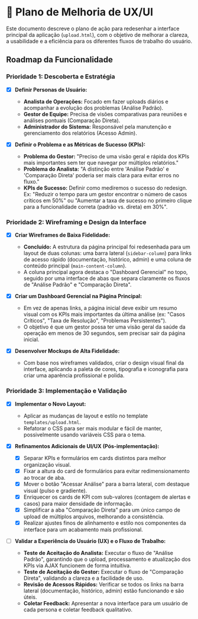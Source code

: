 # 🎨 Plano de Melhoria de UX/UI

Este documento descreve o plano de ação para redesenhar a interface principal da aplicação (`upload.html`), com o objetivo de melhorar a clareza, a usabilidade e a eficiência para os diferentes fluxos de trabalho do usuário.

## Roadmap da Funcionalidade

### Prioridade 1: Descoberta e Estratégia

- [x] **Definir Personas de Usuário:**
  - **Analista de Operações:** Focado em fazer uploads diários e acompanhar a evolução dos problemas (Análise Padrão).
  - **Gestor de Equipe:** Precisa de visões comparativas para reuniões e análises pontuais (Comparação Direta).
  - **Administrador do Sistema:** Responsável pela manutenção e gerenciamento dos relatórios (Acesso Admin).

- [x] **Definir o Problema e as Métricas de Sucesso (KPIs):**
  - **Problema do Gestor:** "Preciso de uma visão geral e rápida dos KPIs mais importantes sem ter que navegar por múltiplos relatórios."
  - **Problema do Analista:** "A distinção entre 'Análise Padrão' e 'Comparação Direta' poderia ser mais clara para evitar erros no fluxo."
  - **KPIs de Sucesso:** Definir como mediremos o sucesso do redesign. Ex: "Reduzir o tempo para um gestor encontrar o número de casos críticos em 50%" ou "Aumentar a taxa de sucesso no primeiro clique para a funcionalidade correta (padrão vs. direta) em 30%".

### Prioridade 2: Wireframing e Design da Interface

- [x] **Criar Wireframes de Baixa Fidelidade:**
  - **Concluído:** A estrutura da página principal foi redesenhada para um layout de duas colunas: uma barra lateral (`sidebar-column`) para links de acesso rápido (documentação, histórico, admin) e uma coluna de conteúdo principal (`main-content-column`).
  - A coluna principal agora destaca o "Dashboard Gerencial" no topo, seguido por uma interface de abas que separa claramente os fluxos de "Análise Padrão" e "Comparação Direta".

- [x] **Criar um Dashboard Gerencial na Página Principal:**
  - Em vez de apenas links, a página inicial deve exibir um resumo visual com os KPIs mais importantes da última análise (ex: "Casos Críticos", "Taxa de Resolução", "Problemas Persistentes").
  - O objetivo é que um gestor possa ter uma visão geral da saúde da operação em menos de 30 segundos, sem precisar sair da página inicial.

- [x] **Desenvolver Mockups de Alta Fidelidade:**
  - Com base nos wireframes validados, criar o design visual final da interface, aplicando a paleta de cores, tipografia e iconografia para criar uma aparência profissional e polida.

### Prioridade 3: Implementação e Validação

- [x] **Implementar o Novo Layout:**
  - Aplicar as mudanças de layout e estilo no template `templates/upload.html`.
  - Refatorar o CSS para ser mais modular e fácil de manter, possivelmente usando variáveis CSS para o tema.

- [x] **Refinamentos Adicionais de UI/UX (Pós-implementação):**
  - [x] Separar KPIs e formulários em cards distintos para melhor organização visual.
  - [x] Fixar a altura do card de formulários para evitar redimensionamento ao trocar de aba.
  - [x] Mover o botão "Acessar Análise" para a barra lateral, com destaque visual (pulso e gradiente).
  - [x] Enriquecer os cards de KPI com sub-valores (contagem de alertas e casos) para maior densidade de informação.
  - [x] Simplificar a aba "Comparação Direta" para um único campo de upload de múltiplos arquivos, melhorando a consistência.
  - [x] Realizar ajustes finos de alinhamento e estilo nos componentes da interface para um acabamento mais profissional.

- [ ] **Validar a Experiência do Usuário (UX) e o Fluxo de Trabalho:**
  - **Teste de Aceitação do Analista:** Executar o fluxo de "Análise Padrão", garantindo que o upload, processamento e atualização dos KPIs via AJAX funcionem de forma intuitiva.
  - **Teste de Aceitação do Gestor:** Executar o fluxo de "Comparação Direta", validando a clareza e a facilidade de uso.
  - **Revisão de Acessos Rápidos:** Verificar se todos os links na barra lateral (documentação, histórico, admin) estão funcionando e são úteis.
  - **Coletar Feedback:** Apresentar a nova interface para um usuário de cada persona e coletar feedback qualitativo.